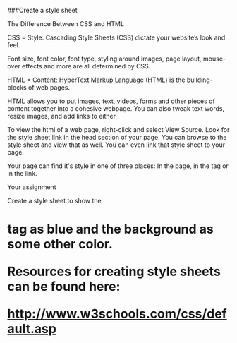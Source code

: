 ###Create a style sheet

The Difference Between CSS and HTML

CSS = Style: Cascading Style Sheets (CSS) dictate your website’s look and feel.

Font size, font color, font type, styling around images, page layout, mouse-over effects and more are all determined by CSS.


HTML = Content: HyperText Markup Language (HTML) is the building-blocks of web pages.

HTML allows you to put images, text, videos, forms and other pieces of content together into a cohesive webpage. You can also tweak text words, resize images, and add links to either.

To view the html of a web page, right-click and select View Source. Look for the style sheet link in the head section of your page. You can browse to the style sheet and view that as well. You can even link that style sheet to your page.

 

Your page can find it's style in one of three places: In the page, in the tag or in the link.

 

Your assignment

Create a style sheet to show the <h1> tag as blue and the background as some other color.

Resources for creating style sheets can be found here:

http://www.w3schools.com/css/default.asp
